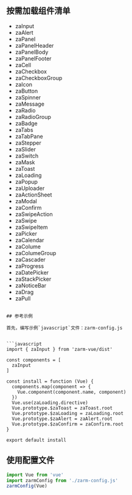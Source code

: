 ## 按需加载组件清单

- zaInput
- zaAlert
- zaPanel
- zaPanelHeader
- zaPanelBody
- zaPanelFooter
- zaCell
- zaCheckbox
- zaCheckboxGroup
- zaIcon
- zaButton
- zaSpinner
- zaMessage
- zaRadio
- zaRadioGroup
- zaBadge
- zaTabs
- zaTabPane
- zaStepper
- zaSlider
- zaSwitch
- zaMask
- zaToast
- zaLoading
- zaPopup
- zaUploader
- zaActionSheet
- zaModal
- zaConfirm
- zaSwipeAction
- zaSwipe
- zaSwipeItem
- zaPicker
- zaCalendar
- zaColume
- zaColumeGroup
- zaCascader
- zaProgress
- zaDatePicker
- zaStackPicker
- zaNoticeBar
- zaDrag
- zaPull
```

## 参考示例

首先，编写示例`javascript`文件：zarm-config.js


```javascript
import { zaInput } from 'zarm-vue/dist'

const components = [
  zaInput
]

const install = function (Vue) { 
  components.map(component => {
    Vue.component(component.name, component)
  })
  Vue.use(zaLoading.directive)
  Vue.prototype.$zaToast = zaToast.root
  Vue.prototype.$zaLoading = zaLoading.root
  Vue.prototype.$zaAlert = zaAlert.root
  Vue.prototype.$zaConfirm = zaConfirm.root
}

export default install
```

## 使用配置文件

```js
import Vue from 'vue'
import zarmConfig from './zarm-config.js'
zarmConfig(Vue)
```